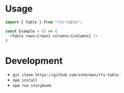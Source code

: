 # Usage

```js
import { Table } from "rts-table";

const Example = () => (
  <Table rows={rows} columns={columns} />
)
```

# Development

* `git clone https://github.com/zsherman/rts-table`
* `npm install`
* `npm run storybook`